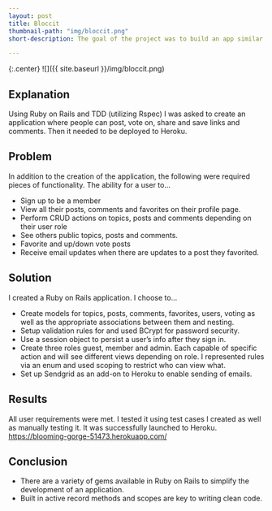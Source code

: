 ```yaml
---
layout: post
title: Bloccit
thumbnail-path: "img/bloccit.png"
short-description: The goal of the project was to build an app similar to Reddit.

---
```


{:.center}
![]({{ site.baseurl }}/img/bloccit.png)

## Explanation

Using Ruby on Rails and TDD (utilizing Rspec) I was asked to create an application where people can post, vote on, share and save links and comments. Then it needed to be deployed to Heroku.

## Problem

In addition to the creation of the application, the following were required pieces of functionality. The ability for a user to…
* Sign up to be a member
* View all their posts, comments and favorites on their profile page.
* Perform CRUD actions on topics, posts and comments depending on their user role
* See others public topics, posts and comments.
* Favorite and up/down vote posts
* Receive email updates when there are updates to a post they favorited.

## Solution

I created a Ruby on Rails application. I choose to...
* Create models for topics, posts, comments, favorites, users, voting as well as the appropriate associations between them and nesting.
* Setup validation rules for and used BCrypt for password security.
* Use a session object to persist a user’s info after they sign in.
* Create three roles guest, member and admin. Each capable of specific action and will see different views depending on role. I represented rules via an enum and used scoping to restrict who can view what.
* Set up Sendgrid as an add-on to Heroku to enable sending of emails.

## Results

All user requirements were met. I tested it using test cases I created as well as manually testing it. It was successfully launched to Heroku. https://blooming-gorge-51473.herokuapp.com/

## Conclusion

* There are a variety of gems available in Ruby on Rails to simplify the development of an application.
* Built in active record methods and scopes are key to writing clean code.
